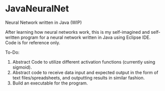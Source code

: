 # JavaNeuralNet
Neural Network written in Java (WIP)

After learning how neural networks work, this is my self-imagined and self-written program for a neural network written in Java using Eclipse IDE. Code is for reference only.

To-Do: 
1. Abstract Code to utilize different activation functions (currently using sigmoid).
2. Abstract code to receive data input and expected output in the form of text files/spreadsheets, and outputting results in similar fashion.
3. Build an executable for the program.
